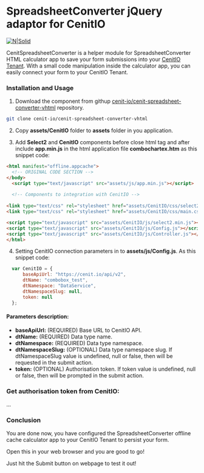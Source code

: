 # SpreadsheetConverter jQuery adaptor for CenitIO

[![N|Solid](http://www.spreadsheetconverter.com/wp-content/uploads/2013/08/logo.png)](http://www.spreadsheetconverter.com)

CenitSpreadsheetConverter is a helper module for SpreadsheetConverter HTML calculator app to save your form submissions into 
your [CenitIO Tenant](https://cenit.io/). With a small code manipulation inside the calculator app, you can easily connect 
your form to your CenitIO Tenant.

### Installation and Usage

1. Download the component from githup [cenit-io/cenit-spreadsheet-converter-vhtml](https://githup.com/cenit-io/cenit-spreadsheet-converter-vhtml) repository.

```sh
git clone cenit-io/cenit-spreadsheet-converter-vhtml
```

2. Copy **assets/CenitIO** folder to **assets** folder in you application.

3. Add **Select2** and **CenitIO** components before close html tag and after include **app.min.js** in the 
   html application file **combochartex.htm** as this snippet code:
 
```html
<html manifest="offline.appcache">
  <!-- ORIGINAL CODE SECTION -->
</body>
  <script type="text/javascript" src="assets/js/app.min.js"></script>
  
  <!-- Components to integration with CenitIO -->
  
<link type="text/css" rel="stylesheet" href="assets/CenitIO/css/select2.min.css"/>
<link type="text/css" rel="stylesheet" href="assets/CenitIO/css/main.css"/>

<script type="text/javascript" src="assets/CenitIO/js/select2.min.js"></script>
<script type="text/javascript" src="assets/CenitIO/js/Config.js"></script>
<script type="text/javascript" src="assets/CenitIO/js/Controller.js"></script>
</html>
```
 
4. Setting CenitIO connection parameters in to **assets/js/Config.js**. As this snippet code:

```javascript
  var CenitIO = {
      baseApiUrl: "https://cenit.io/api/v2",
      dtName: "combobox_test",
      dtNamespace: "DataService",
      dtNamespaceSlug: null,
      token: null
  };
```

#### Parameters description:

* **baseApiUrl:**       (REQUIRED) Base URL to CenitIO API.
* **dtName:**           (REQUIRED) Data type name.
* **dtNamespace:**      (REQUIRED) Data type namespace.
* **dtNamespaceSlug:**  (OPTIONAL) Data type namespace slug. If dtNamespaceSlug value is undefined, null or false, 
                                   then will be requested in the submit action.
* **token:**            (OPTIONAL) Authorisation token. If token value is undefined, null or false, then will be 
                                   prompted in the submit action.
                                  
### Get authorisation token from CenitIO:

...

### Conclusion

You are done now, you have configured the SpreadsheetConverter offline cache calculator app to your CenitIO Tenant 
to persist your form.

Open this in your web browser and you are good to go!

Just hit the Submit button on webpage to test it out!
